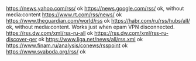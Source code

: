 https://news.yahoo.com/rss/             ok
https://news.google.com/rss/            ok, without media:content
https://www.rt.com/rss/news/            ok
https://www.theguardian.com/world/rss   ok
https://habr.com/ru/rss/hubs/all/       ok, without media:content. Works just when epam VPN disconnected.
https://rss.dw.com/xml/rss-ru-all       ok
https://rss.dw.com/xml/rss-ru-discover-ger      ok
https://www.liga.net/news/all/rss.xml           ok
https://www.finam.ru/analysis/conews/rsspoint   ok
https://www.svaboda.org/rss/                    ok